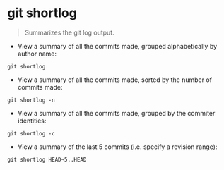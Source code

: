# git shortlog

> Summarizes the git log output.

- View a summary of all the commits made, grouped alphabetically by author name:

`git shortlog`

- View a summary of all the commits made, sorted by the number of commits made:

`git shortlog -n`

- View a summary of all the commits made, grouped by the commiter identities:

`git shortlog -c`

- View a summary of the last 5 commits (i.e. specify a revision range):

`git shortlog HEAD~5..HEAD`
